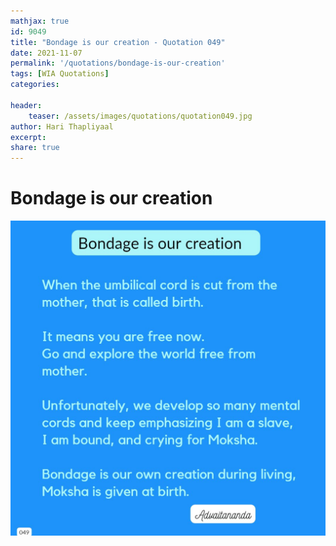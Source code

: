 ```yaml
---
mathjax: true
id: 9049
title: "Bondage is our creation - Quotation 049"
date: 2021-11-07
permalink: '/quotations/bondage-is-our-creation'
tags: [WIA Quotations] 
categories: 

header:
    teaser: /assets/images/quotations/quotation049.jpg
author: Hari Thapliyaal 
excerpt:
share: true 
---
```


# Bondage is our creation

![Bondage is our creation](/assets/images/quotations/quotation049.jpg)

